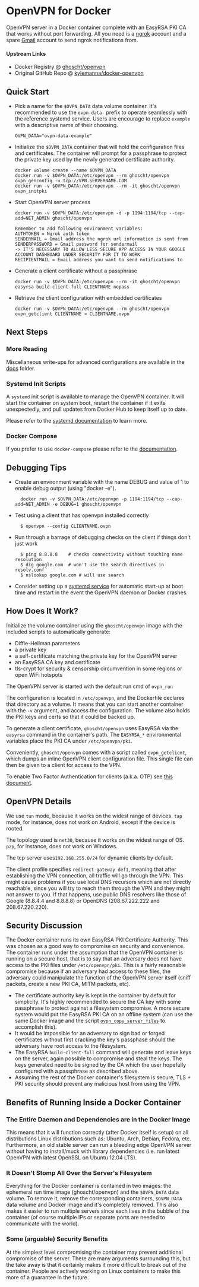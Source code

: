 # OpenVPN for Docker

OpenVPN server in a Docker container complete with an EasyRSA PKI CA that works without port forwarding. All you need is a [ngrok](https://ngrok.com/) account and a spare [Gmail](https://mail.google.com/) account to send ngrok notifications from.

#### Upstream Links

-   Docker Registry @ [ghoscht/openvpn](https://hub.docker.com/r/ghoscht/openvpn)
-   Original GitHub Repo @ [kylemanna/docker-openvpn](https://github.com/kylemanna/docker-openvpn)

## Quick Start

-   Pick a name for the `$OVPN_DATA` data volume container. It's recommended to
    use the `ovpn-data-` prefix to operate seamlessly with the reference systemd
    service.  Users are encourage to replace `example` with a descriptive name of
    their choosing.

        OVPN_DATA="ovpn-data-example"

-   Initialize the `$OVPN_DATA` container that will hold the configuration files
    and certificates.  The container will prompt for a passphrase to protect the
    private key used by the newly generated certificate authority.

        docker volume create --name $OVPN_DATA
        docker run -v $OVPN_DATA:/etc/openvpn --rm ghoscht/openvpn ovpn_genconfig -u tcp://VPN.SERVERNAME.COM
        docker run -v $OVPN_DATA:/etc/openvpn --rm -it ghoscht/openvpn ovpn_initpki

-   Start OpenVPN server process

        docker run -v $OVPN_DATA:/etc/openvpn -d -p 1194:1194/tcp --cap-add=NET_ADMIN ghoscht/openvpn

        Remember to add following environment variables:
        AUTHTOKEN = Ngrok auth token
        SENDERMAIL = Gmail address the ngrok url information is sent from
        SENDERPASSWORD = Gmail password for sendermail 
        -> IT'S NECESSARY TO ALLOW LESS SECURE APP ACCESS IN YOUR GOOGLE ACCOUNT DASHBOARD UNDER SECURITY FOR IT TO WORK
        RECIPIENTMAIL = Email address you want to send notifications to

-   Generate a client certificate without a passphrase

        docker run -v $OVPN_DATA:/etc/openvpn --rm -it ghoscht/openvpn easyrsa build-client-full CLIENTNAME nopass

-   Retrieve the client configuration with embedded certificates

        docker run -v $OVPN_DATA:/etc/openvpn --rm ghoscht/openvpn ovpn_getclient CLIENTNAME > CLIENTNAME.ovpn

## Next Steps

### More Reading

Miscellaneous write-ups for advanced configurations are available in the
[docs](docs) folder.

### Systemd Init Scripts

A `systemd` init script is available to manage the OpenVPN container.  It will
start the container on system boot, restart the container if it exits
unexpectedly, and pull updates from Docker Hub to keep itself up to date.

Please refer to the [systemd documentation](docs/systemd.md) to learn more.

### Docker Compose

If you prefer to use `docker-compose` please refer to the [documentation](docs/docker-compose.md).

## Debugging Tips

-   Create an environment variable with the name DEBUG and value of 1 to enable debug output (using "docker -e").

          docker run -v $OVPN_DATA:/etc/openvpn -p 1194:1194/tcp --cap-add=NET_ADMIN -e DEBUG=1 ghoscht/openvpn

-   Test using a client that has openvpn installed correctly

          $ openvpn --config CLIENTNAME.ovpn

-   Run through a barrage of debugging checks on the client if things don't just work

          $ ping 8.8.8.8    # checks connectivity without touching name resolution
          $ dig google.com  # won't use the search directives in resolv.conf
          $ nslookup google.com # will use search

-   Consider setting up a [systemd service](/docs/systemd.md) for automatic
    start-up at boot time and restart in the event the OpenVPN daemon or Docker
    crashes.

## How Does It Work?

Initialize the volume container using the `ghoscht/openvpn` image with the
included scripts to automatically generate:

-   Diffie-Hellman parameters
-   a private key
-   a self-certificate matching the private key for the OpenVPN server
-   an EasyRSA CA key and certificate
-   tls-crypt for security & censorship circumvention in some regions or open WiFi hotspots

The OpenVPN server is started with the default run cmd of `ovpn_run`

The configuration is located in `/etc/openvpn`, and the Dockerfile
declares that directory as a volume. It means that you can start another
container with the `-v` argument, and access the configuration.
The volume also holds the PKI keys and certs so that it could be backed up.

To generate a client certificate, `ghoscht/openvpn` uses EasyRSA via the
`easyrsa` command in the container's path.  The `EASYRSA_*` environmental
variables place the PKI CA under `/etc/openvpn/pki`.

Conveniently, `ghoscht/openvpn` comes with a script called `ovpn_getclient`,
which dumps an inline OpenVPN client configuration file.  This single file can
then be given to a client for access to the VPN.

To enable Two Factor Authentication for clients (a.k.a. OTP) see [this document](/docs/otp.md).

## OpenVPN Details

We use `tun` mode, because it works on the widest range of devices.
`tap` mode, for instance, does not work on Android, except if the device
is rooted.

The topology used is `net30`, because it works on the widest range of OS.
`p2p`, for instance, does not work on Windows.

The tcp server uses`192.168.255.0/24` for dynamic clients by default.

The client profile specifies `redirect-gateway def1`, meaning that after
establishing the VPN connection, all traffic will go through the VPN.
This might cause problems if you use local DNS recursors which are not
directly reachable, since you will try to reach them through the VPN
and they might not answer to you. If that happens, use public DNS
resolvers like those of Google (8.8.4.4 and 8.8.8.8) or OpenDNS
(208.67.222.222 and 208.67.220.220).

## Security Discussion

The Docker container runs its own EasyRSA PKI Certificate Authority.  This was
chosen as a good way to compromise on security and convenience.  The container
runs under the assumption that the OpenVPN container is running on a secure
host, that is to say that an adversary does not have access to the PKI files
under `/etc/openvpn/pki`.  This is a fairly reasonable compromise because if an
adversary had access to these files, the adversary could manipulate the
function of the OpenVPN server itself (sniff packets, create a new PKI CA, MITM
packets, etc).

-   The certificate authority key is kept in the container by default for
    simplicity.  It's highly recommended to secure the CA key with some
    passphrase to protect against a filesystem compromise.  A more secure system
    would put the EasyRSA PKI CA on an offline system (can use the same Docker
    image and the script [`ovpn_copy_server_files`](/docs/paranoid.md) to accomplish this).
-   It would be impossible for an adversary to sign bad or forged certificates
    without first cracking the key's passphase should the adversary have root
    access to the filesystem.
-   The EasyRSA `build-client-full` command will generate and leave keys on the
    server, again possible to compromise and steal the keys.  The keys generated
    need to be signed by the CA which the user hopefully configured with a passphrase
    as described above.
-   Assuming the rest of the Docker container's filesystem is secure, TLS + PKI
    security should prevent any malicious host from using the VPN.

## Benefits of Running Inside a Docker Container

### The Entire Daemon and Dependencies are in the Docker Image

This means that it will function correctly (after Docker itself is setup) on
all distributions Linux distributions such as: Ubuntu, Arch, Debian, Fedora,
etc.  Furthermore, an old stable server can run a bleeding edge OpenVPN server
without having to install/muck with library dependencies (i.e. run latest
OpenVPN with latest OpenSSL on Ubuntu 12.04 LTS).

### It Doesn't Stomp All Over the Server's Filesystem

Everything for the Docker container is contained in two images: the ephemeral
run time image (ghoscht/openvpn) and the `$OVPN_DATA` data volume. To remove
it, remove the corresponding containers, `$OVPN_DATA` data volume and Docker
image and it's completely removed.  This also makes it easier to run multiple
servers since each lives in the bubble of the container (of course multiple IPs
or separate ports are needed to communicate with the world).

### Some (arguable) Security Benefits

At the simplest level compromising the container may prevent additional
compromise of the server.  There are many arguments surrounding this, but the
take away is that it certainly makes it more difficult to break out of the
container.  People are actively working on Linux containers to make this more
of a guarantee in the future.
